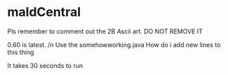 # maldCentral

Pls remember to comment out the 2B Ascii art. DO NOT REMOVE IT


0.60 is latest. /n Use the 
somehowworking.java
How do i add new lines to this thing

It  takes 30 seconds to run
